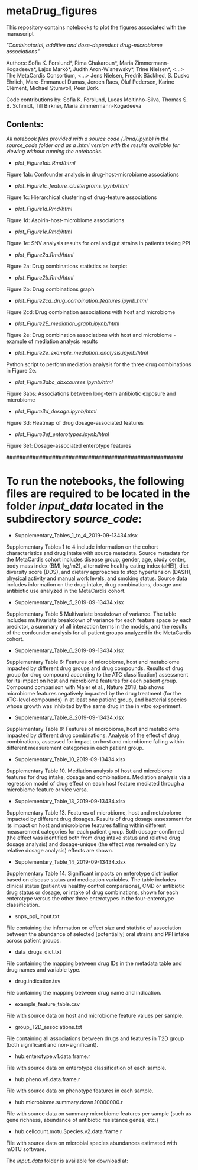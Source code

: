 ﻿# metaDrug_figures

This repository contains notebooks to plot the figures associated with the manuscript

*"Combinatorial, additive and dose-dependent drug-microbiome associations"*

Authors: Sofia K. Forslund*, Rima Chakaroun*, Maria Zimmermann-Kogadeeva*, Lajos Markó*, Judith Aron-Wisnewsky*, Trine Nielsen*, <...> The MetaCardis Consortium, <...> Jens Nielsen, Fredrik Bäckhed, S. Dusko Ehrlich, Marc-Emmanuel Dumas, Jeroen Raes, Oluf Pedersen, Karine Clément, Michael Stumvoll, Peer Bork.

Code contributions by: Sofia K. Forslund, Lucas Moitinho-Silva, Thomas S. B. Schmidt, Till Birkner, Maria Zimmermann-Kogadeeva

## Contents:

*All notebook files provided with a source code (.Rmd/.ipynb) in the *source_code* folder and as a .html version with the results available for viewing without running the notebooks.*

- *plot_Figure1ab.Rmd/html*

Figure 1ab: Confounder analysis in drug-host-microbiome associations

- *plot_Figure1c_feature_clustergrams.ipynb/html*

Figure 1c: Hierarchical clustering of drug-feature associations

- *plot_Figure1d.Rmd/html*

Figure 1d: Aspirin-host-microbiome associations

- *plot_Figure1e.Rmd/html*

Figure 1e: SNV analysis results for oral and gut strains in patients taking PPI

- *plot_Figure2a.Rmd/html*

Figure 2a: Drug combinations statistics as barplot

- *plot_Figure2b.Rmd/html*

Figure 2b: Drug combinations graph

- *plot_Figure2cd_drug_combination_features.ipynb.html*

Figure 2cd: Drug combination associations with host and microbiome

- *plot_Figure2E_mediation_graph.ipynb/html*

Figure 2e: Drug combination associations with host and microbiome - example of mediation analysis results

- *plot_Figure2e_example_mediation_analysis.ipynb/html*

Python script to perform mediation analysis for the three drug combinations in Figure 2e.

- *plot_Figure3abc_abxcourses.ipynb/html*

Figure 3abs: Associations between long-term antibiotic exposure and microbiome

- *plot_Figure3d_dosage.ipynb/html*

Figure 3d: Heatmap of drug dosage-associated features

- *plot_Figure3ef_enterotypes.ipynb/html*

Figure 3ef: Dosage-associated enterotype features

######################################################
# To run the notebooks, the following files are required to be located in the folder *input_data* located in the subdirectory *source_code*:

- Supplementary_Tables_1_to_4_2019-09-13434.xlsx

Supplementary Tables 1 to 4 include information on the cohort characteristics and drug intake with source metadata. Source metadata for the MetaCardis cohort includes disease group, gender, age, study center, body mass index (BMI, kg/m2), alternative healthy eating index (aHEI), diet diversity score (DDS), and dietary approaches to stop hypertension (DASH), physical activity and manual work levels, and smoking status. Source data includes information on the drug intake, drug combinations, dosage and antibiotic use analyzed in the MetaCardis cohort.

- Supplementary_Table_5_2019-09-13434.xlsx

Supplementary Table 5 Multivariate breakdown of variance. The table includes multivariate breakdown of variance for each feature space by each predictor, a summary of all interaction terms in the models, and the results of the confounder analysis for all patient groups analyzed in the MetaCardis cohort. 

- Supplementary_Table_6_2019-09-13434.xlsx

Supplementary Table 6: Features of microbiome, host and metabolome impacted by different drug groups and drug compounds. Results of drug group (or drug compound according to the ATC classification) assessment for its impact on host and microbiome features for each patient group. Compound comparison with Maier et al., Nature 2018, tab shows microbiome features negatively impacted by the drug treatment (for the ATC-level compounds) in at least one patient group, and bacterial species whose growth was inhibited by the same drug in the in vitro experiment.

- Supplementary_Table_8_2019-09-13434.xlsx

Supplementary Table 8: Features of microbiome, host and metabolome impacted by different drug combinations. Analysis of the effect of drug combinations, assessed for impact on host and microbiome falling within different measurement categories in each patient group. 

- Supplementary_Table_10_2019-09-13434.xlsx

Supplementary Table 10. Mediation analysis of host and microbiome features for drug intake, dosage and combinations. Mediation analysis via a regression model of drug effect on each host feature mediated through a microbiome feature or vice versa. 

- Supplementary_Table_13_2019-09-13434.xlsx

Supplementary Table 13. Features of microbiome, host and metabolome impacted by different drug dosages. Results of drug dosage assessment for its impact on host and microbiome features falling within different measurement categories for each patient group. Both dosage-confirmed (the effect was identified both from drug intake status and relative drug dosage analysis) and dosage-unique (the effect was revealed only by relative dosage analysis) effects are shown.

- Supplementary_Table_14_2019-09-13434.xlsx 

Supplementary Table 14. Significant impacts on enterotype distribution based on disease status and medication variables. The table includes clinical status (patient vs healthy control comparisons), CMD or antibiotic drug status or dosage, or intake of drug combinations, shown for each enterotype versus the other three enterotypes in the four-enterotype classification.

- snps_ppi_input.txt

File containing the information on effect size and statistic of association between the abundance of selected [potentially] oral strains and PPI intake across patient groups.

- data_drugs_dict.txt

File containing the mapping between drug IDs in the metadata table and drug names and variable type.

- drug.indication.tsv

File containing the mapping between drug name and indication.

- example_feature_table.csv

File with source data on host and microbiome feature values per sample.

- group_T2D_associations.txt

File containing all associations between drugs and features in T2D group (both significant and non-significant).

- hub.enterotype.v1.data.frame.r

File with source data on enterotype classification of each sample.

- hub.pheno.v8.data.frame.r

File with source data on phenotype features in each sample.

- hub.microbiome.summary.down.10000000.r

File with source data on summary microbiome features per sample (such as gene richness, abundance of antibiotic resistance genes, etc.)

- hub.cellcount.motu.Species.v2.data.frame.r

File with source data on microbial species abundances estimated with mOTU software.

The *input_data* folder is available for download at:

